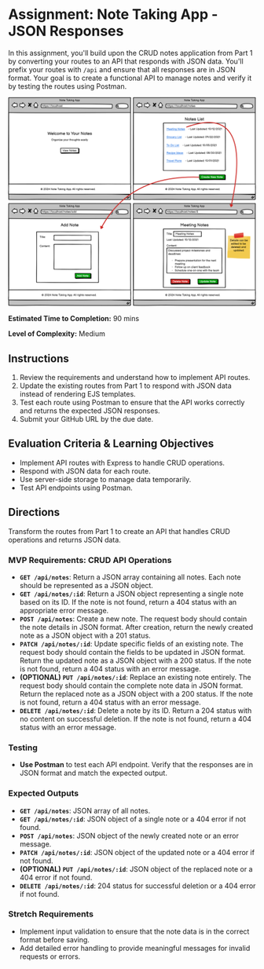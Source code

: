 # Assignment: Note Taking App - JSON Responses

In this assignment, you'll build upon the CRUD notes application from Part 1 by converting your routes to an API that responds with JSON data. You'll prefix your routes with `/api` and ensure that all responses are in JSON format. Your goal is to create a functional API to manage notes and verify it by testing the routes using Postman.

![./assets/Note%20Taking%20App.png](./assets/Note%20Taking%20App.png)

**Estimated Time to Completion:** 90 mins

**Level of Complexity:** Medium

## Instructions

1. Review the requirements and understand how to implement API routes.
2. Update the existing routes from Part 1 to respond with JSON data instead of rendering EJS templates.
3. Test each route using Postman to ensure that the API works correctly and returns the expected JSON responses.
4. Submit your GitHub URL by the due date.

## Evaluation Criteria & Learning Objectives

- Implement API routes with Express to handle CRUD operations.
- Respond with JSON data for each route.
- Use server-side storage to manage data temporarily.
- Test API endpoints using Postman.

## Directions

Transform the routes from Part 1 to create an API that handles CRUD operations and returns JSON data.

### MVP Requirements: CRUD API Operations

- **`GET /api/notes`**: Return a JSON array containing all notes. Each note should be represented as a JSON object.
- **`GET /api/notes/:id`**: Return a JSON object representing a single note based on its ID. If the note is not found, return a 404 status with an appropriate error message.
- **`POST /api/notes`**: Create a new note. The request body should contain the note details in JSON format. After creation, return the newly created note as a JSON object with a 201 status.
- **`PATCH /api/notes/:id`**: Update specific fields of an existing note. The request body should contain the fields to be updated in JSON format. Return the updated note as a JSON object with a 200 status. If the note is not found, return a 404 status with an error message.
- **(OPTIONAL) `PUT /api/notes/:id`**: Replace an existing note entirely. The request body should contain the complete note data in JSON format. Return the replaced note as a JSON object with a 200 status. If the note is not found, return a 404 status with an error message.
- **`DELETE /api/notes/:id`**: Delete a note by its ID. Return a 204 status with no content on successful deletion. If the note is not found, return a 404 status with an error message.

### Testing

- **Use Postman** to test each API endpoint. Verify that the responses are in JSON format and match the expected output.

### Expected Outputs

- **`GET /api/notes`**: JSON array of all notes.
- **`GET /api/notes/:id`**: JSON object of a single note or a 404 error if not found.
- **`POST /api/notes`**: JSON object of the newly created note or an error message.
- **`PATCH /api/notes/:id`**: JSON object of the updated note or a 404 error if not found.
- **(OPTIONAL) `PUT /api/notes/:id`**: JSON object of the replaced note or a 404 error if not found.
- **`DELETE /api/notes/:id`**: 204 status for successful deletion or a 404 error if not found.

### Stretch Requirements

- Implement input validation to ensure that the note data is in the correct format before saving.
- Add detailed error handling to provide meaningful messages for invalid requests or errors.
